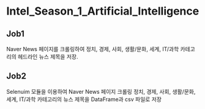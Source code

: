 # Intel_Season_1_Artificial_Intelligence

## Job1

Naver News 페이지를 크롤링하여 정치, 경제, 사회, 생활/문화, 세계,  IT/과학 카테고리의 헤드라인 뉴스 제목을 저장. 

## Job2

Selenuim 모듈을 이용하여 Naver News 페이지 크롤링
정치, 경제, 사회, 생활/문화, 세계, IT/과학 카테고리의 뉴스 제목을 DataFrame과 csv 파일로 저장

